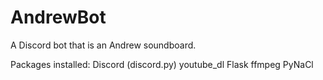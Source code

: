 # AndrewBot
A Discord bot that is an Andrew soundboard.

Packages installed:
Discord (discord.py)
youtube_dl
Flask
ffmpeg
PyNaCl
